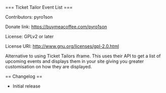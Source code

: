 === Ticket Tailor Event List ===

Contributors: pyro1son

Donate link: https://buymeacoffee.com/pyro1son

License: GPLv2 or later

License URI: http://www.gnu.org/licenses/gpl-2.0.html

Alternative to using Ticket Tailors iframe. This uses their API to get a list of upcoming events and displays them in your site giving you greater customisation on how they are displayed.

== Changelog ==

* Initial release
